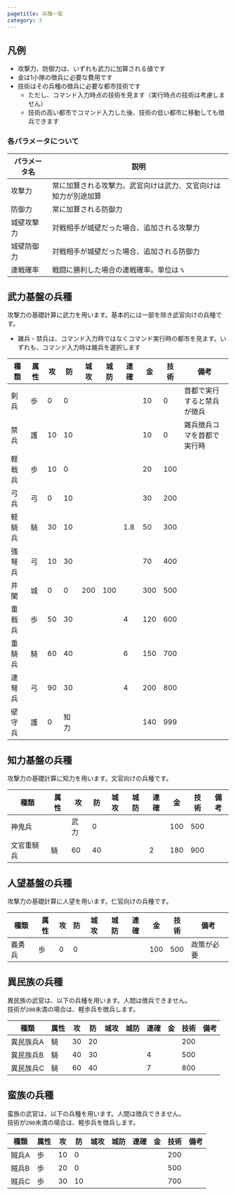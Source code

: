 ```yaml
---
pagetitle: 兵種一覧
category: 3
---
```


## 凡例

* 攻撃力、防御力は、いずれも武力に加算される値です
* 金は1小隊の徴兵に必要な費用です
* 技術はその兵種の徴兵に必要な都市技術です
  * ただし、コマンド入力時点の技術を見ます（実行時点の技術は考慮しません）
  * 技術の高い都市でコマンド入力した後、技術の低い都市に移動しても徴兵できます

### 各パラメータについて

| パラメータ名 | 説明 |
| -- | -- |
| 攻撃力 | 常に加算される攻撃力。武官向けは武力、文官向けは知力が別途加算 |
| 防御力 | 常に加算される防御力 |
| 城壁攻撃力 | 対戦相手が城壁だった場合、追加される攻撃力 |
| 城壁防御力 | 対戦相手が城壁だった場合、追加される防御力 |
| 連戦確率 | 戦闘に勝利した場合の連戦確率。単位は `%` |

## 武力基盤の兵種

攻撃力の基礎計算に武力を用います。基本的には一部を除き武官向けの兵種です。

* 雑兵・禁兵は、コマンド入力時ではなくコマンド実行時の都市を見ます。いずれも、コマンド入力時は雑兵を選択します

| 種類 | 属性 | 攻 | 防 | 城攻 | 城防 | 連確 | 金 | 技術 | 備考 |
| -- | -- | -- | -- | -- | -- | -- | -- | -- | -- |
| 剣兵 | 歩 | 0 | 0 | | | | 10 | 0 | 首都で実行すると禁兵が徴兵 |
| 禁兵 | 護 | 10 | 10 | | | | 10 | 0 | 雑兵徴兵コマを首都で実行時 |
| 軽戟兵 | 歩 | 10 | 0 | | | | 20 | 100 | |
| 弓兵 | 弓 | 0 | 10 | | | | 30 | 200 | |
| 軽騎兵 | 騎 | 30 | 10 | | | 1.8 | 50 | 300 | |
| 強弩兵 | 弓 | 10 | 30 | | | | 70 | 400 | |
| 井闌 | 城 | 0 | 0 | 200 | 100 | | 300 | 500 | |
| 重戟兵 | 歩 | 50 | 30 | | | 4 | 120 | 600 | |
| 重騎兵 | 騎 | 60 | 40 | | | 6 | 150 | 700 | |
| 連弩兵 | 弓 | 90 | 30 | | | 4 | 200 | 800 |
| 壁守兵 | 護 | 0 | 知力 | | | | 140 | 999 | |

## 知力基盤の兵種

攻撃力の基礎計算に知力を用います。文官向けの兵種です。

| 種類 | 属性 | 攻 | 防 | 城攻 | 城防 | 連確 | 金 | 技術 | 備考 |
| -- | -- | -- | -- | -- | -- | -- | -- | -- | -- |
| 神鬼兵 | | 武力 | 0 | | | | 100 | 500 | |
| 文官重騎兵 | 騎 | 60 | 40 | | | 2 | 180 | 900 | |

## 人望基盤の兵種

攻撃力の基礎計算に人望を用います。仁官向けの兵種です。

| 種類 | 属性 | 攻 | 防 | 城攻 | 城防 | 連確 | 金 | 技術 | 備考 |
| -- | -- | -- | -- | -- | -- | -- | -- | -- | -- |
| 義勇兵 | 歩 | 0 | 0 | | | | 100 | 500 | 政策が必要 |

## 異民族の兵種

異民族の武官は、以下の兵種を用います。人間は徴兵できません。  
技術が`200`未満の場合は、軽歩兵を徴兵します。

| 種類 | 属性 | 攻 | 防 | 城攻 | 城防 | 連確 | 金 | 技術 | 備考 |
| -- | -- | -- | -- | -- | -- | -- | -- | -- | -- |
| 異民族兵A | 騎 | 30 | 20 | | | | | 200 | |
| 異民族兵B | 騎 | 40 | 30 | | | 4 | | 500 | |
| 異民族兵C | 騎 | 60 | 40 | | | 7 | | 800 | |

## 蛮族の兵種

蛮族の武官は、以下の兵種を用います。人間は徴兵できません。  
技術が`200`未満の場合は、軽歩兵を徴兵します。

| 種類 | 属性 | 攻 | 防 | 城攻 | 城防 | 連確 | 金 | 技術 | 備考 |
| -- | -- | -- | -- | -- | -- | -- | -- | -- | -- |
| 賊兵A | 歩 | 10 | 0 | | | | | 200 | |
| 賊兵B | 歩 | 20 | 0 | | | | | 500 | |
| 賊兵C | 歩 | 30 | 10 | | | | | 700 | |
